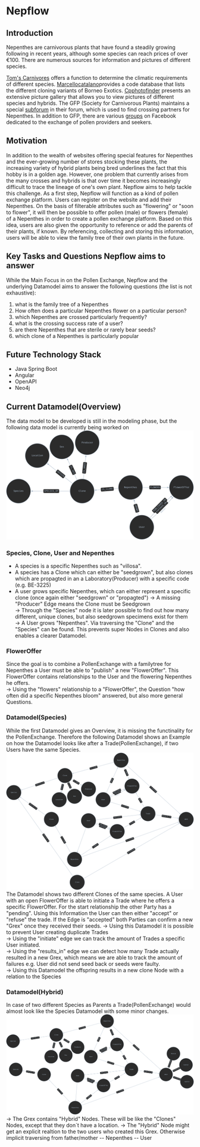 # Nepflow

## Introduction
Nepenthes are carnivorous plants that have found a steadily growing following in recent years, although some species can reach prices of over €100. There are numerous sources for information and pictures of different species.

[Tom's Carnivores](https://tomscarnivores.com/resources/nepenthes-interactive-guide/) offers a function to determine the climatic requirements of different species. [Marcellocatalano](https://www.marcellocatalano.com/aaa.htm)provides a code database that lists the different cloning variants of Borneo Exotics. [Cpphotofinder](https://cpphotofinder.com/Nepenthes.html)
presents an extensive picture gallery that allows you to view pictures of different species and hybrids.
The GFP (Society for Carnivorous Plants) maintains a special [subforum](https://forum.carnivoren.org/forums/forum/132-pollen/)
in their forum, which is used to find crossing partners for Nepenthes. In addition to GFP, there are various [groups](https://www.facebook.com/groups/1615538418599583?_rdr) on Facebook dedicated to the exchange of pollen providers and seekers.

## Motivation
In addition to the wealth of websites offering special features for Nepenthes and the ever-growing number of stores stocking these plants, the increasing variety of hybrid plants being bred underlines the fact that this hobby is in a golden age. However, one problem that currently arises from the many crosses and hybrids is that over time it becomes increasingly difficult to trace the lineage of one's own plant. Nepflow aims to help tackle this challenge. As a first step, Nepflow will function as a kind of pollen exchange platform. Users can register on the website and add their Nepenthes. On the basis of filterable attributes such as "flowering" or "soon to flower", it will then be possible to offer pollen (male) or flowers (female) of a Nepenthes in order to create a pollen exchange platform. Based on this idea, users are also given the opportunity to reference or add the parents of their plants, if known. By referencing, collecting and storing this information, users will be able to view the family tree of their own plants in the future.

## Key Tasks and Questions Nepflow aims to answer
While the Main Focus in on the Pollen Exchange, Nepflow and the underlying Datamodel aims to answer the following questions (the list is not exhaustive):
1. what is the family tree of a Nepenthes
2.  How often does a particular Nepenthes flower on a particular person?
3. which Nepenthes are crossed particularly frequently?
4. what is the crossing success rate of a user?
5. are there Nepenthes that are sterile or rarely bear seeds?
6. which clone of a Nepenthes is particularly popular

## Future Technology Stack
- Java Spring Boot
- Angular 
- OpenAPI
- Neo4j 

## Current Datamodel(Overview)
The data model to be developed is still in the modeling phase, but the following data model is currently being worked on
![First Draft](https://github.com/Lavicola/Nepflow/blob/master/DatamodelOverview.png)

### Species, Clone, User and Nepenthes
- A species is a specific Nepenthes such as "villosa".
- A species has a Clone which can either be "seedgrown", but also clones which are propagted in an a Laboratory(Producer) with a specific code (e.g. BE-3225)
- A user grows specific Nepenthes, which can either represent a specific clone (once again either "seedgrown" or "propagted")
&rarr; A missing "Producer" Edge means the Clone must be Seedgrown  
&rarr; Through the "Species" node it is later possible to find out how many different, unique clones, but also seedgrown specimens exist for them  
&rarr; A User grows "Nepenthes". Via traversing the "Clone" and the "Species" can be found. This prevents super Nodes in Clones and also enables a clearer Datamodel.

### FlowerOffer
Since the goal is to combine a PollenExchange with a familytree for Nepenthes a User must be able to "publish" a new "FlowerOffer". This FlowerOffer contains relationships to the User and the flowering Nepenthes he offers.  
&rarr; Using the "flowers" relationship to a "FlowerOffer", the Question "how often did a specific Nepenthes bloom" answered, but also more general Questions.


### Datamodel(Species)
While the first Datamodel gives an Overview, it is missing the functinality for the PollenExchange. Therefore the following Datamodel shows an Example on how the Datamodel looks like after a Trade(PollenExchange), if two
Users have the same Species.  
![First Draft](https://github.com/Lavicola/Nepflow/blob/master/DatamodelSpecies%20.png)
The Datamodel shows two different Clones of the same species. A User with an open FlowerOffer is able to initiate a Trade where he offers a specific FlowerOffer. For the start relationship the other Party has a "pending". Using this Information the User can then either "accept" or "refuse" the trade. If the Edge is "accepted" both Parties can confirm a new "Grex" once they received their seeds.
&rarr; Using this Datamodel it is possible to prevent User creating duplicate Trades  
&rarr; Using the "initiate" edge we can track the amount of Trades a specific User initiated.  
&rarr; Using the "results_in" edge we can detect how many Trade actually resulted in a new Grex, which means we are able to track the amount of failures e.g. User did not send seed back or seeds were faulty.  
&rarr; Using this Datamodel the offspring results in a new clone Node with a relation to the Species

### Datamodel(Hybrid)
In case of two different Species as Parents a Trade(PollenExchange) would almost look like the Species Datamodel with some minor changes.  
![First Draft](https://github.com/Lavicola/Nepflow/blob/master/DatamodelHybrid.png)
&rarr; The Grex contains "Hybrid" Nodes. These will be like the "Clones" Nodes, except that they don´t have a location.
&rarr; The "Hybrid" Node might get an explicit realtion to the two users who created this Grex. Otherwise implicit traversing from father/mother -- Nepenthes -- User





